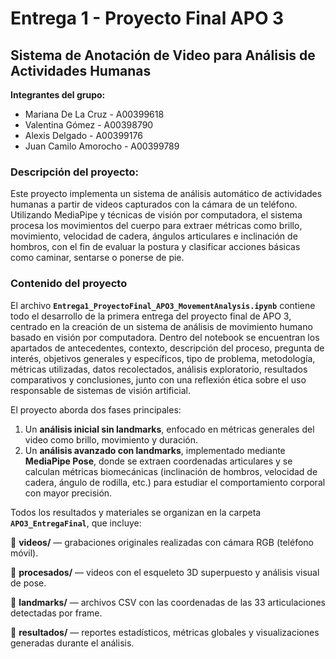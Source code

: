 # **Entrega 1 - Proyecto Final APO 3**

## **Sistema de Anotación de Video para Análisis de Actividades Humanas**

**Integrantes del grupo:**

*   Mariana De La Cruz - A00399618
*   Valentina Gómez - A00398790
*   Alexis Delgado - A00399176
*   Juan Camilo Amorocho - A00399789

### **Descripción del proyecto:**
Este proyecto implementa un sistema de análisis automático de actividades humanas a partir de videos capturados con la cámara de un teléfono. Utilizando MediaPipe y técnicas de visión por computadora, el sistema procesa los movimientos del cuerpo para extraer métricas como brillo, movimiento, velocidad de cadera, ángulos articulares e inclinación de hombros, con el fin de evaluar la postura y clasificar acciones básicas como caminar, sentarse o ponerse de pie.


### **Contenido del proyecto**

El archivo **`Entrega1_ProyectoFinal_APO3_MovementAnalysis.ipynb`** contiene todo el desarrollo de la primera entrega del proyecto final de APO 3, centrado en la creación de un sistema de análisis de movimiento humano basado en visión por computadora.
Dentro del notebook se encuentran los apartados de antecedentes, contexto, descripción del proceso, pregunta de interés, objetivos generales y específicos, tipo de problema, metodología, métricas utilizadas, datos recolectados, análisis exploratorio, resultados comparativos y conclusiones, junto con una reflexión ética sobre el uso responsable de sistemas de visión artificial.

El proyecto aborda dos fases principales:

1. Un **análisis inicial sin landmarks**, enfocado en métricas generales del video como brillo, movimiento y duración.
2. Un **análisis avanzado con landmarks**, implementado mediante **MediaPipe Pose**, donde se extraen coordenadas articulares y se calculan métricas biomecánicas (inclinación de hombros, velocidad de cadera, ángulo de rodilla, etc.) para estudiar el comportamiento corporal con mayor precisión.

Todos los resultados y materiales se organizan en la carpeta **`APO3_EntregaFinal`**, que incluye:

📂 **videos/** — grabaciones originales realizadas con cámara RGB (teléfono móvil).

📂 **procesados/** — videos con el esqueleto 3D superpuesto y análisis visual de pose.

📂 **landmarks/** — archivos CSV con las coordenadas de las 33 articulaciones detectadas por frame.

📂 **resultados/** — reportes estadísticos, métricas globales y visualizaciones generadas durante el análisis.


